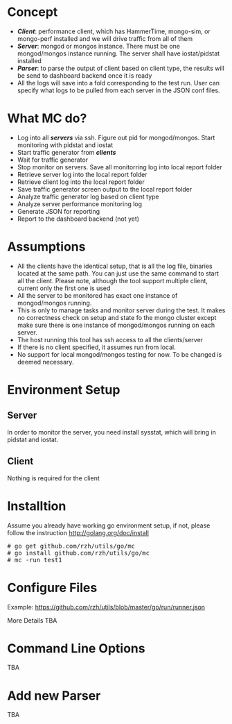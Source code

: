 # Concept
- _**Client**_: performance client, which has HammerTime, mongo-sim, or mongo-perf installed and we will drive traffic from all of them
- _**Server**_: mongod or mongos instance. There must be one mongod/mongos instance running. The server shall have iostat/pidstat installed
- _**Parser**_: to parse the output of client based on client type, the results will be send to dashboard backend once it is ready
- All the logs will save into a fold corresponding to the test run. User can specify what logs to be pulled from each server in the JSON conf files.

# What MC do?
- Log into all _**servers**_ via ssh. Figure out pid for mongod/mongos. Start monitoring with pidstat and iostat
- Start traffic generator from _**clients**_
- Wait for traffic generator 
- Stop monitor on servers. Save all monitorring log into local report folder
- Retrieve server log into the local report folder
- Retrieve client log into the local report folder
- Save traffic generator screen output to the local report folder
- Analyze traffic generator log based on client type
- Analyze server performance monitoring log
- Generate JSON for reporting
- Report to the dashboard backend (not yet)

# Assumptions
- All the clients have the identical setup, that is all the log file, binaries located at the same path. You can just use the same command to start all the client. Please note, although the tool support multiple client, current only the first one is used
- All the server to be monitored has exact one instance of mongod/mongos running.
- This is only to manage tasks and monitor server during the test. It makes no correctness check on setup and state fo the mongo cluster except make sure there is one instance of mongod/mongos running on each server. 
- The host running this tool has ssh access to all the clients/server
- If there is no client specified, it assumes run from local. 
- No support for local mongod/mongos testing for now. To be changed is deemed necessary.

# Environment Setup
## Server

In order to monitor the server, you need install sysstat, which will bring in pidstat and iostat.

## Client

Nothing is required for the client

# Installtion

Assume you already have working go environment setup, if not, please follow the instruction http://golang.org/doc/install
<pre>
# go get github.com/rzh/utils/go/mc
# go install github.com/rzh/utils/go/mc
# mc -run test1
</pre>

# Configure Files
Example: https://github.com/rzh/utils/blob/master/go/run/runner.json

More Details TBA

# Command Line Options
TBA

# Add new Parser
TBA
